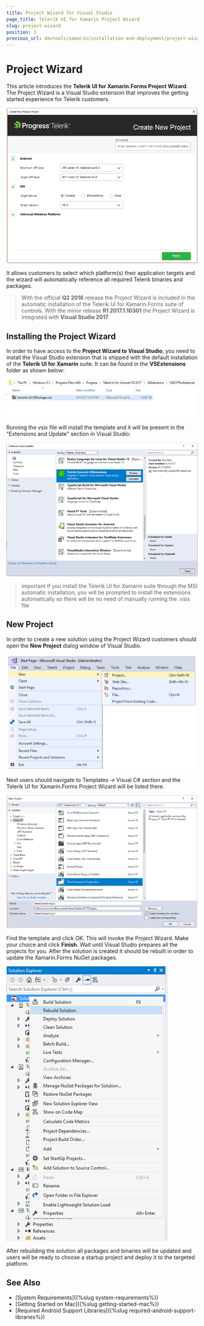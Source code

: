 ```yaml
---
title: Project Wizard for Visual Studio
page_title: Telerik UI for Xamarin Project Wizard
slug: project-wizard
position: 3
previous_url: devtools/xamarin/installation-and-deployment/project-wizard
---
```


# Project Wizard

This article introduces the **Telerik UI for Xamarin.Forms Project Wizard**. The Project Wizard is a Visual Studio extension that improves the getting started experience for Telerik customers.

![Visual Studio Project Wizard](../images/visual-studio-project-wizard.png)

It allows customers to select which platform(s) their application targets and the wizard will automatically reference all required Telerik binaries and packages.

>With the official **Q2 2016** release the Project Wizard is included in the automatic installation of the Telerik UI for Xamarin.Forms suite of controls. With the minor release **R1 2017.1.10301** the Project Wizard is integrated with **Visual Studio 2017**.

## Installing the Project Wizard

In order to have access to the **Project Wizard to Visual Studio**, you need to install the Visual Studio extension that is shipped with the default installation of the **Telerik UI for Xamarin** suite. It can be found in the **VSExtensions** folder as shown below:

![Xamarin VSPackage](images/extensions.png)
Running the vsix file will install the template and it will be present in the "Extensions and Update" section in Visual Studio:
 
![Visual Studio New Project create](images/extensions_installed.png)

>important If you install the Telerik UI for Xamarin suite through the MSI automatic installation, you will be prompted to install the extensions automatically so there will be no need of manually running the .vsix file

## New Project

In order to create a new solution using the Project Wizard customers should open the **New Project** dialog window of Visual Studio.

![Visual Studio New Project create](../images/visual-studio-new-project-create.png)

Next users should navigate to Templates -> Visual C# section and the Telerik UI for Xamarin.Forms Project Wizard will be listed there.

![Visual Studio New Project](../images/visual-studio-new-project-dialog.png)

Find the template and click OK. This will invoke the Project Wizard. Make your choice and click **Finish**. Wait until Visual Studio prepares all the projects for you. After the solution is created it should be rebuilt in order to update the Xamarin.Forms NuGet packages.

![Newly created solution](../images/visual-studio-created-solution.png)

After rebuilding the solution all packages and binaries will be updated and users will be ready to choose a startup project and deploy it to the targeted platform.

## See Also
- [System Requirements]({%slug system-requirements%})
- [Getting Started on Mac]({%slug getting-started-mac%})
- [Required Android Support Libraries]({%slug required-android-support-libraries%})
